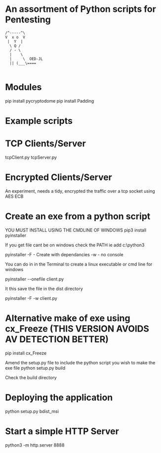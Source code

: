 # An assortment of Python scripts for Pentesting

 ```
 /^-----^\
 V  x o  V
  |  Y  |
   \ Q /
   / - \
   |    \
   |     \  OED-JL
   || (___\====
   
   ```
# Modules
pip install pycryptodome
pip install Padding

#  Example scripts

# TCP Clients/Server
tcpClient.py
tcpServer.py

# Encrypted Clients/Server

An experiment, needs a tidy, encrypted the traffic over a tcp socket using AES ECB

# Create an exe from a python script
YOU MUST INSTALL USING THE CMDLINE OF WINDOWS
pip3 install pyinstaller

If you get file cant be on windows check the PATH
ie add c:\python3

pyinstaller
-F - Create with dependancies
-w - no console

You can do in in the Terminal to create a linux executable or cmd line for windows

pyinstaller --onefile client.py

It this save the file in the dist directory

pyinstaller -F -w client.py

# Alternative make of exe using cx_Freeze (THIS VERSION AVOIDS AV DETECTION BETTER)

pip install cx_Freeze

Amend the setup.py file to include the python script you wish to make the exe file
python setup.py build

Check the build directory

# Deploying the application

python setup.py bdist_msi


# Start a simple HTTP Server
python3 -m http.server 8888
